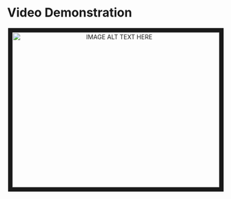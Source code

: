 # Video Demonstration
<div align="center">
  <a href="http://www.youtube.com/watch?feature=player_embedded&v=QHuIQE3WQ3w
  " target="_blank"><img src="http://img.youtube.com/vi/QHuIQE3WQ3w/0.jpg" 
  alt="IMAGE ALT TEXT HERE" width="480" height="360" border="10" /></a>
</div>
